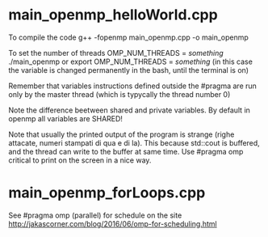 # main_openmp_helloWorld.cpp
To compile the code
g++ -fopenmp main_openmp.cpp -o main_openmp

To set the number of threads
OMP_NUM_THREADS = *something* ./main_openmp
or
export OMP_NUM_THREADS = *something* (in this case the variable is changed permanently in the bash, until the terminal is on)


Remember that variables instructions defined outside the #pragma are run only by the master thread (which is typycally the thread number 0)

Note the difference beetween shared and private variables. By default in openmp all variables are SHARED!

Note that usually the printed output of the program is strange (righe attacate, numeri stampati di qua e di la). This because std::cout is
buffered, and the thread can write to the buffer at same time. Use #pragma omp critical to print on the screen in a nice way.


# main_openmp_forLoops.cpp

See #pragma omp (parallel) for schedule on the site http://jakascorner.com/blog/2016/06/omp-for-scheduling.html
